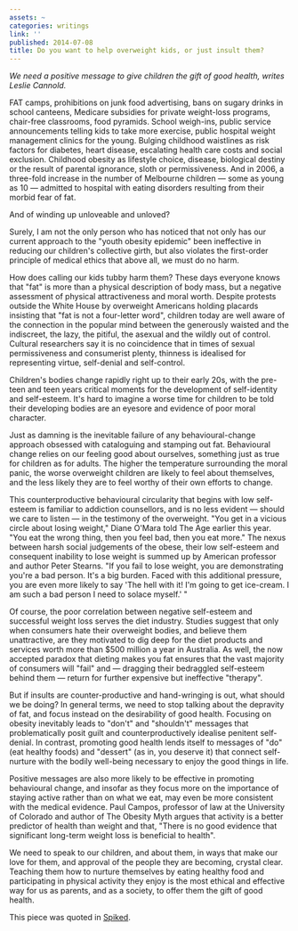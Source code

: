 ```yaml
---
assets: ~
categories: writings
link: ''
published: 2014-07-08
title: Do you want to help overweight kids, or just insult them?
---
```

*We need a positive message to give children the gift of good health, writes Leslie Cannold.*

FAT camps, prohibitions on junk food advertising, bans on sugary drinks in school canteens, Medicare subsidies for private weight-loss programs, chair-free classrooms, food pyramids. School weigh-ins, public service announcements telling kids to take more exercise, public hospital weight management clinics for the young. Bulging childhood waistlines as risk factors for diabetes, heart disease, escalating health care costs and social exclusion. Childhood obesity as lifestyle choice, disease, biological destiny or the result of parental ignorance, sloth or permissiveness. And in 2006, a three-fold increase in the number of Melbourne children — some as young as 10 — admitted to hospital with eating disorders resulting from their morbid fear of fat.

And of winding up unloveable and unloved?

Surely, I am not the only person who has noticed that not only has our current approach to the "youth obesity epidemic" been ineffective in reducing our children's collective girth, but also violates the first-order principle of medical ethics that above all, we must do no harm.

How does calling our kids tubby harm them? These days everyone knows that "fat" is more than a physical description of body mass, but a negative assessment of physical attractiveness and moral worth. Despite protests outside the White House by overweight Americans holding placards insisting that "fat is not a four-letter word", children today are well aware of the connection in the popular mind between the generously waisted and the indiscreet, the lazy, the pitiful, the asexual and the wildly out of control. Cultural researchers say it is no coincidence that in times of sexual permissiveness and consumerist plenty, thinness is idealised for representing virtue, self-denial and self-control.

Children's bodies change rapidly right up to their early 20s, with the pre-teen and teen years critical moments for the development of self-identity and self-esteem. It's hard to imagine a worse time for children to be told their developing bodies are an eyesore and evidence of poor moral character.

Just as damning is the inevitable failure of any behavioural-change approach obsessed with cataloguing and stamping out fat. Behavioural change relies on our feeling good about ourselves, something just as true for children as for adults. The higher the temperature surrounding the moral panic, the worse overweight children are likely to feel about themselves, and the less likely they are to feel worthy of their own efforts to change.

This counterproductive behavioural circularity that begins with low self-esteem is familiar to addiction counsellors, and is no less evident — should we care to listen — in the testimony of the overweight. "You get in a vicious circle about losing weight," Diane O'Mara told The Age earlier this year. "You eat the wrong thing, then you feel bad, then you eat more." The nexus between harsh social judgements of the obese, their low self-esteem and consequent inability to lose weight is summed up by American professor and author Peter Stearns. "If you fail to lose weight, you are demonstrating you're a bad person. It's a big burden. Faced with this additional pressure, you are even more likely to say 'The hell with it! I'm going to get ice-cream. I am such a bad person I need to solace myself.' "

Of course, the poor correlation between negative self-esteem and successful weight loss serves the diet industry. Studies suggest that only when consumers hate their overweight bodies, and believe them unattractive, are they motivated to dig deep for the diet products and services worth more than $500 million a year in Australia. As well, the now accepted paradox that dieting makes you fat ensures that the vast majority of consumers will "fail" and — dragging their bedraggled self-esteem behind them — return for further expensive but ineffective "therapy".

But if insults are counter-productive and hand-wringing is out, what should we be doing? In general terms, we need to stop talking about the depravity of fat, and focus instead on the desirability of good health. Focusing on obesity inevitably leads to "don't" and "shouldn't" messages that problematically posit guilt and counterproductively idealise penitent self-denial. In contrast, promoting good health lends itself to messages of "do" (eat healthy foods) and "dessert" (as in, you deserve it) that connect self-nurture with the bodily well-being necessary to enjoy the good things in life.

Positive messages are also more likely to be effective in promoting behavioural change, and insofar as they focus more on the importance of staying active rather than on what we eat, may even be more consistent with the medical evidence. Paul Campos, professor of law at the University of Colorado and author of The Obesity Myth argues that activity is a better predictor of health than weight and that, "There is no good evidence that significant long-term weight loss is beneficial to health".

We need to speak to our children, and about them, in ways that make our love for them, and approval of the people they are becoming, crystal clear. Teaching them how to nurture themselves by eating healthy food and participating in physical activity they enjoy is the most ethical and effective way for us as parents, and as a society, to offer them the gift of good health.

This piece was quoted in [Spiked](http://www.spiked-online.com/newsite/article/5530#.U7tm8BaPCuc). 